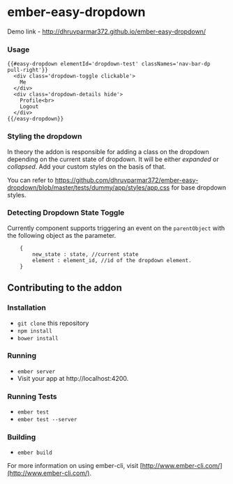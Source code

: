 # ember-easy-dropdown

Demo link - http://dhruvparmar372.github.io/ember-easy-dropdown/

### Usage
```
{{#easy-dropdown elementId='dropdown-test' classNames='nav-bar-dp pull-right'}}
  <div class='dropdown-toggle clickable'>
  	Me
  </div>
  <div class='dropdown-details hide'>
  	Profile<br>
  	Logout
  </div>
{{/easy-dropdown}}
```


### Styling the dropdown
In theory the addon is responsible for adding a class on the dropdown depending on the current state of dropdown. It will be either *expanded* or *collapsed*. Add your custom styles on the basis of that.

You can refer to https://github.com/dhruvparmar372/ember-easy-dropdown/blob/master/tests/dummy/app/styles/app.css for base dropdown styles.

### Detecting Dropdown State Toggle
Currently component supports triggering an event on the `parentObject` with the following object as the parameter. 
```
    {
        new_state : state, //current state
        element : element_id, //id of the dropdown element.
    }
```

## Contributing to the addon
### Installation

* `git clone` this repository
* `npm install`
* `bower install`

### Running

* `ember server`
* Visit your app at http://localhost:4200.

### Running Tests

* `ember test`
* `ember test --server`

### Building

* `ember build`

For more information on using ember-cli, visit [http://www.ember-cli.com/](http://www.ember-cli.com/).

